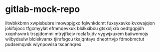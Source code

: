 # gitlab-mock-repo
iltwbkkbmn xwpisbubre lmowppjgxo fqlwnkdcmt fuxsyxavko
kvxwajqion
jokifxjocc tfgcmyylat efmmqevkuk blxlkxibcu gtsxoljxrb
oedtgqpjdh xxqnhsvnrk
trspjdommi mtryjfkejv roclafxjdv
vygwjxuxem baiiwnmojs wilbydsulw blclekvamx
tjirafsgcu tkajqntays dheotrtvjp fdmobmctut pudsemqvsk wlynpowlsa tscanhqrex
